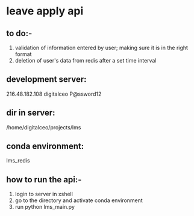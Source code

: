 ﻿# leave apply api

## to do:-
1. validation of information entered by user; making sure it is in the right format
2. deletion of user's data from redis after a set time interval

## development server:
216.48.182.108
digitalceo
P@ssword12

## dir in server:
/home/digitalceo/projects/lms

## conda environment:
lms_redis

## how to run the api:-
1. login to server in xshell
2. go to the directory and activate conda environment
3. run python lms_main.py
